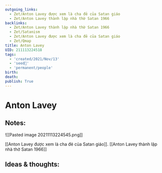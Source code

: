 ```yaml
---
outgoing_links:
  - Zet/Anton Lavey được xem là cha đẻ của Satan giáo
  - Zet/Anton Lavey thành lập nhà thờ Satan 1966
backlinks:
  - Zet/Anton Lavey thành lập nhà thờ Satan 1966
  - Zet/Satanism
  - Zet/Anton Lavey được xem là cha đẻ của Satan giáo
  - Zet/Qmap
title: Anton Lavey
UID: 211113224518
tags:
  - 'created/2021/Nov/13'
  - 'seed🥜'
  - 'permanent/people'
birth: 
death: 
publish: True
---
```

# Anton Lavey

## Notes:
![[Pasted image 20211113224545.png]]

[[Anton Lavey được xem là cha đẻ của Satan giáo]]. [[Anton Lavey thành lập nhà thờ Satan 1966]]

## Ideas & thoughts:
